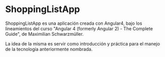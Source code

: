 # ShoppingListApp

ShoppingListApp es una aplicación creada con Angular4, bajo los lineamientos del curso "Angular 4 (formerly Angular 2) - The Complete Guide", de Maximilian Schwarzmüller.

La idea de la misma es servir como introducción y práctica para el manejo de la tecnología anteriormente nombrada.


